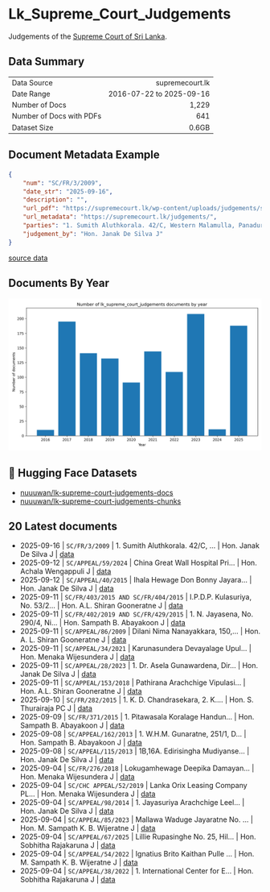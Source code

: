 # Lk_Supreme_Court_Judgements

Judgements of the [Supreme Court of Sri Lanka](https://supremecourt.lk/judgements/).

## Data Summary

|   |    |
| :-- | --: |
| Data Source | supremecourt.lk |
| Date Range | 2016-07-22 to 2025-09-16 |
| Number of Docs | 1,229 |
| Number of Docs with PDFs | 641 |
| Dataset Size | 0.6GB |

## Document Metadata Example

```json
{
    "num": "SC/FR/3/2009",
    "date_str": "2025-09-16",
    "description": "",
    "url_pdf": "https://supremecourt.lk/wp-content/uploads/judgements/sc_fr_3_2009.pdf",
    "url_metadata": "https://supremecourt.lk/judgements/",
    "parties": "1. Sumith Aluthkorala. 42/C, Western Malamulla, Panadura. PETITIONER Vs. 1. Western Province Provincial Road Development Authority, No. 50, Kithulwala Road, Colombo 08. And presently No. 59, Sebastian Hill, Colombo 12. 2. W. Jayasekara Former Chairman, Western Province Provincial Road Development Authority, Kithulwatta Road, Colombo 08. 2a. Rohan Kulasiri, Former Chairman, Western Province Provincial Road Development Authority, No. 50, Kithulwatta Road, Colombo 08. 2b. Upali Kodikara Chairman, No. 59, Sebastian Hill, Colombo 12 Kithulwatta Road, Colombo 08. 3. I.A.M. Jousie, Former Director, 3a. N. Bandula Prama Kumara, Director, 4. Lakshman Hettiarachchi Former Director, 4a. P.K.D. Thisera, Director, 5. Sepala Ruparatne, Former Director, 5a. J.E.L.T. Rathnayake, Former Director, 5b. T.M.W. Mudali, Director, 6. Silva Priyaratne, Former Director, 6a. I.J. Mirando Former Director, 6b. N.I. Senaratne, Director, 7. P. Sivapada Sundaram, Former Director, 7a. U.O. Janmuthupura, Former Director, 7b. T.G.W. Rajapaksha, Director, All of the Western Province Provincial Road Development Authority, No. 50, Kithulwatta Road, Colombo 08. 8. R.M.S. Bandaranayake, General Manager, Western Province Provincial Road Development Authority, No. 50, Kithulwatta Road, Colombo 08. 9. A. Ramanayake, Former Secretary, Provincial Ministry of Roadways and Co-operatives, Denzil Kobbekaduwa Mawatha, Battaramulla. 9a. Sunil Abayawardena, Former Secretary, Provincial Ministry of Roadways and Co-operatives, Denzil Kobbekaduwa Mawatha, Battaramulla. 9b. Champa N. Perera, Secretary, Provincial Ministry of Roadways and Co-operatives, Denzil Kobbekaduwa Mawatha, Battaramulla. 10. Lalith Wanigaratne Former Provincial Ministry of Roadways and Co-operatives, Denzil Kobbekaduwa Mawatha, Battaramulla. 10a. W.A. Nimal Lansa, Former Provincial Ministry of Road Development Housing and Constructions, Live Stock Development, Fisheries and Tourism, Denzil Kobbekaduwa Mawatha, Battaramulla. 11. Attorney General, Attorney General\u2019s Department, Colombo 12. RESPONDENTS\n\nView More",
    "judgement_by": "Hon. Janak De Silva J"
}
```

[source data](https://github.com/nuuuwan/lk_supreme_court_judgements/tree/data/data/lk_supreme_court_judgements/2020s/2025/2025-09-16-SC-FR-3-2009)

## Documents By Year

![Documents by year](images/docs_by_year.png)

## 🤗 Hugging Face Datasets

- [nuuuwan/lk-supreme-court-judgements-docs](https://huggingface.co/datasets/nuuuwan/lk-supreme-court-judgements-docs)
- [nuuuwan/lk-supreme-court-judgements-chunks](https://huggingface.co/datasets/nuuuwan/lk-supreme-court-judgements-chunks)

## 20 Latest documents

- 2025-09-16 | `SC/FR/3/2009` | 1. Sumith Aluthkorala. 42/C, ... | Hon. Janak De Silva J | [data](https://github.com/nuuuwan/lk_supreme_court_judgements/tree/data/data/lk_supreme_court_judgements/2020s/2025/2025-09-16-SC-FR-3-2009)
- 2025-09-12 | `SC/APPEAL/59/2024` | China Great Wall Hospital Pri... | Hon. Achala Wengappuli J | [data](https://github.com/nuuuwan/lk_supreme_court_judgements/tree/data/data/lk_supreme_court_judgements/2020s/2025/2025-09-12-SC-APPEAL-59-2024)
- 2025-09-12 | `SC/APPEAL/40/2015` | Ihala Hewage Don Bonny Jayara... | Hon. Janak De Silva J | [data](https://github.com/nuuuwan/lk_supreme_court_judgements/tree/data/data/lk_supreme_court_judgements/2020s/2025/2025-09-12-SC-APPEAL-40-2015)
- 2025-09-11 | `SC/FR/403/2015 AND SC/FR/404/2015` | I.P.D.P. Kulasuriya, No. 53/2... | Hon. A.L. Shiran Gooneratne J | [data](https://github.com/nuuuwan/lk_supreme_court_judgements/tree/data/data/lk_supreme_court_judgements/2020s/2025/2025-09-11-SC-FR-403-2015-AND-SC-F-6d6cc413)
- 2025-09-11 | `SC/FR/402/2019 AND SC/FR/429/2015` | 1. N. Jayasena, No. 290/4, Ni... | Hon. Sampath B. Abayakoon J | [data](https://github.com/nuuuwan/lk_supreme_court_judgements/tree/data/data/lk_supreme_court_judgements/2020s/2025/2025-09-11-SC-FR-402-2019-AND-SC-F-0b1269f2)
- 2025-09-11 | `SC/APPEAL/86/2009` | Dilani Nima Nanayakkara, 150,... | Hon. A. L. Shiran Gooneratne J | [data](https://github.com/nuuuwan/lk_supreme_court_judgements/tree/data/data/lk_supreme_court_judgements/2020s/2025/2025-09-11-SC-APPEAL-86-2009)
- 2025-09-11 | `SC/APPEAL/34/2021` | Karunasundera Devayalage Upul... | Hon. Menaka Wijesundera J | [data](https://github.com/nuuuwan/lk_supreme_court_judgements/tree/data/data/lk_supreme_court_judgements/2020s/2025/2025-09-11-SC-APPEAL-34-2021)
- 2025-09-11 | `SC/APPEAL/28/2023` | 1. Dr. Asela Gunawardena, Dir... | Hon. Janak De Silva J | [data](https://github.com/nuuuwan/lk_supreme_court_judgements/tree/data/data/lk_supreme_court_judgements/2020s/2025/2025-09-11-SC-APPEAL-28-2023)
- 2025-09-11 | `SC/APPEAL/153/2018` | Pathirana Arachchige Vipulasi... | Hon. A.L. Shiran Gooneratne J | [data](https://github.com/nuuuwan/lk_supreme_court_judgements/tree/data/data/lk_supreme_court_judgements/2020s/2025/2025-09-11-SC-APPEAL-153-2018)
- 2025-09-10 | `SC/FR/282/2015` | 1. K. D. Chandrasekara, 2. K.... | Hon. S. Thurairaja PC J | [data](https://github.com/nuuuwan/lk_supreme_court_judgements/tree/data/data/lk_supreme_court_judgements/2020s/2025/2025-09-10-SC-FR-282-2015)
- 2025-09-09 | `SC/FR/371/2015` | 1. Pitawasala Koralage Handun... | Hon. Sampath B. Abayakoon J | [data](https://github.com/nuuuwan/lk_supreme_court_judgements/tree/data/data/lk_supreme_court_judgements/2020s/2025/2025-09-09-SC-FR-371-2015)
- 2025-09-08 | `SC/APPEAL/162/2013` | 1. W.H.M. Gunaratne, 251/1, D... | Hon. Sampath B. Abayakoon J | [data](https://github.com/nuuuwan/lk_supreme_court_judgements/tree/data/data/lk_supreme_court_judgements/2020s/2025/2025-09-08-SC-APPEAL-162-2013)
- 2025-09-08 | `SC/APPEAL/115/2013` | 1B,16A. Edirisingha Mudiyanse... | Hon. Janak De Silva J | [data](https://github.com/nuuuwan/lk_supreme_court_judgements/tree/data/data/lk_supreme_court_judgements/2020s/2025/2025-09-08-SC-APPEAL-115-2013)
- 2025-09-04 | `SC/FR/276/2018` | Lokugamhewage Deepika Damayan... | Hon. Menaka Wijesundera J | [data](https://github.com/nuuuwan/lk_supreme_court_judgements/tree/data/data/lk_supreme_court_judgements/2020s/2025/2025-09-04-SC-FR-276-2018)
- 2025-09-04 | `SC/CHC APPEAL/52/2019` | Lanka Orix Leasing Company PL... | Hon. Menaka Wijesundera J | [data](https://github.com/nuuuwan/lk_supreme_court_judgements/tree/data/data/lk_supreme_court_judgements/2020s/2025/2025-09-04-SC-CHC-APPEAL-52-2019)
- 2025-09-04 | `SC/APPEAL/98/2014` | 1. Jayasuriya Arachchige Leel... | Hon. Janak De Silva J | [data](https://github.com/nuuuwan/lk_supreme_court_judgements/tree/data/data/lk_supreme_court_judgements/2020s/2025/2025-09-04-SC-APPEAL-98-2014)
- 2025-09-04 | `SC/APPEAL/85/2023` | Mallawa Waduge Jayaratne No. ... | Hon. M. Sampath K. B. Wijeratne J | [data](https://github.com/nuuuwan/lk_supreme_court_judgements/tree/data/data/lk_supreme_court_judgements/2020s/2025/2025-09-04-SC-APPEAL-85-2023)
- 2025-09-04 | `SC/APPEAL/67/2025` | Lillie Rupasinghe No. 25, Hil... | Hon. Sobhitha Rajakaruna J | [data](https://github.com/nuuuwan/lk_supreme_court_judgements/tree/data/data/lk_supreme_court_judgements/2020s/2025/2025-09-04-SC-APPEAL-67-2025)
- 2025-09-04 | `SC/APPEAL/54/2022` | Ignatius Brito Kaithan Pulle ... | Hon. M. Sampath K. B. Wijeratne J | [data](https://github.com/nuuuwan/lk_supreme_court_judgements/tree/data/data/lk_supreme_court_judgements/2020s/2025/2025-09-04-SC-APPEAL-54-2022)
- 2025-09-04 | `SC/APPEAL/38/2022` | 1. International Center for E... | Hon. Sobhitha Rajakaruna J | [data](https://github.com/nuuuwan/lk_supreme_court_judgements/tree/data/data/lk_supreme_court_judgements/2020s/2025/2025-09-04-SC-APPEAL-38-2022)
